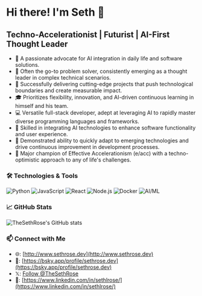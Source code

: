 # Hi there! I'm Seth 👋

## Techno-Accelerationist | Futurist | AI-First Thought Leader

- 🔭 A passionate advocate for AI integration in daily life and software solutions.
- 🧠 Often the go-to problem solver, consistently emerging as a thought leader in complex technical scenarios.
- 🚀 Successfully delivering cutting-edge projects that push technological boundaries and create measurable impact.
- 🎓 Prioritizes flexibility, innovation, and AI-driven continuous learning in himself and his team.
- 💻 Versatile full-stack developer, adept at leveraging AI to rapidly master diverse programming languages and frameworks.
- 🤖 Skilled in integrating AI technologies to enhance software functionality and user experience.
- 🔧 Demonstrated ability to quickly adapt to emerging technologies and drive continuous improvement in development processes.
- 🌟 Major champion of Effective Accelerationism (e/acc) with a techno-optimistic approach to any of life's challenges.

### 🛠️ Technologies & Tools

![Python](https://img.shields.io/badge/-Python-333333?style=flat&logo=python)
![JavaScript](https://img.shields.io/badge/-JavaScript-333333?style=flat&logo=javascript)
![React](https://img.shields.io/badge/-React-333333?style=flat&logo=react)
![Node.js](https://img.shields.io/badge/-Node.js-333333?style=flat&logo=node.js)
![Docker](https://img.shields.io/badge/-Docker-333333?style=flat&logo=docker)
![AI/ML](https://img.shields.io/badge/-AI/ML-333333?style=flat&logo=ai)

### 📈 GitHub Stats

![TheSethRose's GitHub stats](https://github-readme-stats.vercel.app/api?username=TheSethRose&show_icons=true&theme=radical)

### 📫 Connect with Me

- 🌐: [http://www.sethrose.dev](http://www.sethrose.dev)
- 🦋: [https://bsky.app/profile/sethrose.dev](https://bsky.app/profile/sethrose.dev)
- 𝕏: [Follow @TheSethRose](https://x.com/intent/follow?screen_name=TheSethRose)
- 💼: [https://www.linkedin.com/in/sethlrose/](https://www.linkedin.com/in/sethlrose/)

